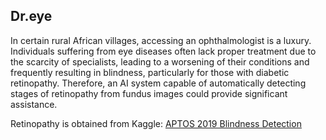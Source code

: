 ## Dr.eye
In certain rural African villages, accessing an ophthalmologist is a luxury. Individuals suffering from eye diseases often lack proper treatment due to the scarcity of specialists, leading to a worsening of their conditions and frequently resulting in blindness, particularly for those with diabetic retinopathy. Therefore, an AI system capable of automatically detecting stages of retinopathy from fundus images could provide significant assistance.

Retinopathy is obtained from Kaggle: [APTOS 2019 Blindness Detection](https://www.kaggle.com/competitions/aptos2019-blindness-detection/data)